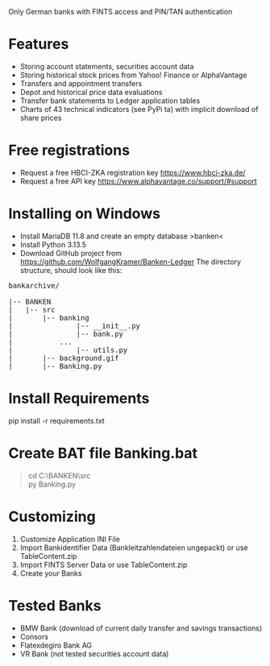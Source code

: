 Only German banks with FINTS access and PIN/TAN authentication
# Features
* Storing account statements, securities account data
 * Storing historical stock prices from Yahoo! Finance or AlphaVantage
 * Transfers and appointment transfers
 * Depot and historical price data evaluations
 * Transfer bank statements to Ledger application tables
 * Charts of 43 technical indicators (see PyPi ta) with implicit download of share prices
# Free registrations
 * Request a free HBCI-ZKA registration key https://www.hbci-zka.de/
 * Request a free API key https://www.alphavantage.co/support/#support
# Installing on Windows
* Install MariaDB 11.8 and create an empty database >banken<
* Install Python 3.13.5
* Download GitHub project from https://github.com/WolfgangKramer/Banken-Ledger
The directory structure, should look like this:  
<pre>
bankarchive/  

|-- BANKEN
|	|-- src
|		|-- banking
|   			|-- __init__.py
|   			|-- bank.py
|			...
|   			|-- utils.py
|		|-- background.gif
|		|-- Banking.py
</pre>
# Install Requirements
pip install -r requirements.txt  
# Create BAT file Banking.bat
> cd C:\BANKEN\src  
> py Banking.py
# Customizing
1. Customize Application INI File
2. Import Bankidentifier Data (Bankleitzahlendateien ungepackt) or use TableContent.zip
3. Import FINTS Server Data or use TableContent.zip
4. Create your Banks
# Tested Banks
 * BMW Bank (download of current daily transfer and savings transactions)
 * Consors 
 * Flatexdegiro Bank AG
 * VR Bank (not tested securities account data)
